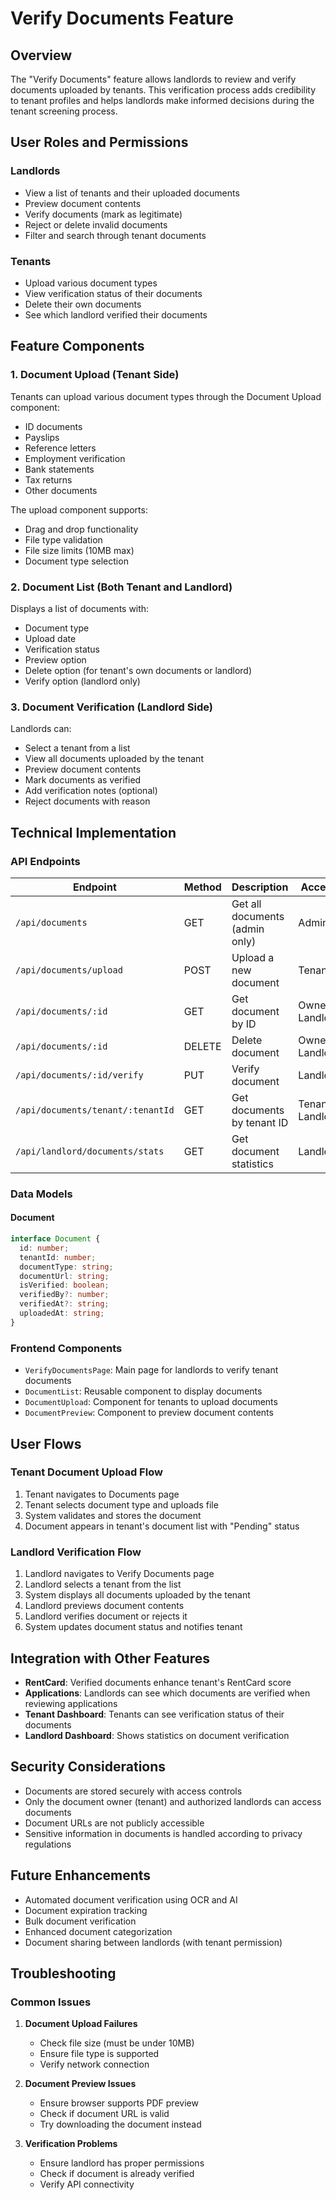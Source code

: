 # Verify Documents Feature

## Overview

The "Verify Documents" feature allows landlords to review and verify documents uploaded by tenants. This verification process adds credibility to tenant profiles and helps landlords make informed decisions during the tenant screening process.

## User Roles and Permissions

### Landlords
- View a list of tenants and their uploaded documents
- Preview document contents
- Verify documents (mark as legitimate)
- Reject or delete invalid documents
- Filter and search through tenant documents

### Tenants
- Upload various document types
- View verification status of their documents
- Delete their own documents
- See which landlord verified their documents

## Feature Components

### 1. Document Upload (Tenant Side)

Tenants can upload various document types through the Document Upload component:
- ID documents
- Payslips
- Reference letters
- Employment verification
- Bank statements
- Tax returns
- Other documents

The upload component supports:
- Drag and drop functionality
- File type validation
- File size limits (10MB max)
- Document type selection

### 2. Document List (Both Tenant and Landlord)

Displays a list of documents with:
- Document type
- Upload date
- Verification status
- Preview option
- Delete option (for tenant's own documents or landlord)
- Verify option (landlord only)

### 3. Document Verification (Landlord Side)

Landlords can:
- Select a tenant from a list
- View all documents uploaded by the tenant
- Preview document contents
- Mark documents as verified
- Add verification notes (optional)
- Reject documents with reason

## Technical Implementation

### API Endpoints

| Endpoint | Method | Description | Access |
|----------|--------|-------------|--------|
| `/api/documents` | GET | Get all documents (admin only) | Admin |
| `/api/documents/upload` | POST | Upload a new document | Tenant |
| `/api/documents/:id` | GET | Get document by ID | Owner, Landlord |
| `/api/documents/:id` | DELETE | Delete document | Owner, Landlord |
| `/api/documents/:id/verify` | PUT | Verify document | Landlord |
| `/api/documents/tenant/:tenantId` | GET | Get documents by tenant ID | Tenant, Landlord |
| `/api/landlord/documents/stats` | GET | Get document statistics | Landlord |

### Data Models

#### Document
```typescript
interface Document {
  id: number;
  tenantId: number;
  documentType: string;
  documentUrl: string;
  isVerified: boolean;
  verifiedBy?: number;
  verifiedAt?: string;
  uploadedAt: string;
}
```

### Frontend Components

- `VerifyDocumentsPage`: Main page for landlords to verify tenant documents
- `DocumentList`: Reusable component to display documents
- `DocumentUpload`: Component for tenants to upload documents
- `DocumentPreview`: Component to preview document contents

## User Flows

### Tenant Document Upload Flow
1. Tenant navigates to Documents page
2. Tenant selects document type and uploads file
3. System validates and stores the document
4. Document appears in tenant's document list with "Pending" status

### Landlord Verification Flow
1. Landlord navigates to Verify Documents page
2. Landlord selects a tenant from the list
3. System displays all documents uploaded by the tenant
4. Landlord previews document contents
5. Landlord verifies document or rejects it
6. System updates document status and notifies tenant

## Integration with Other Features

- **RentCard**: Verified documents enhance tenant's RentCard score
- **Applications**: Landlords can see which documents are verified when reviewing applications
- **Tenant Dashboard**: Tenants can see verification status of their documents
- **Landlord Dashboard**: Shows statistics on document verification

## Security Considerations

- Documents are stored securely with access controls
- Only the document owner (tenant) and authorized landlords can access documents
- Document URLs are not publicly accessible
- Sensitive information in documents is handled according to privacy regulations

## Future Enhancements

- Automated document verification using OCR and AI
- Document expiration tracking
- Bulk document verification
- Enhanced document categorization
- Document sharing between landlords (with tenant permission)

## Troubleshooting

### Common Issues

1. **Document Upload Failures**
   - Check file size (must be under 10MB)
   - Ensure file type is supported
   - Verify network connection

2. **Document Preview Issues**
   - Ensure browser supports PDF preview
   - Check if document URL is valid
   - Try downloading the document instead

3. **Verification Problems**
   - Ensure landlord has proper permissions
   - Check if document is already verified
   - Verify API connectivity 